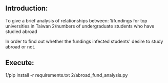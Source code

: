 ## Introduction:
To give a brief analysis of relationships between:
1/fundings for top universities in Taiwan 
2/numbers of undergraduate students who have studied abroad

In order to find out whether the fundings infected students' 
desire to study abroad or not.

## Execute:
1/pip install -r requirements.txt
2/abroad_fund_analysis.py